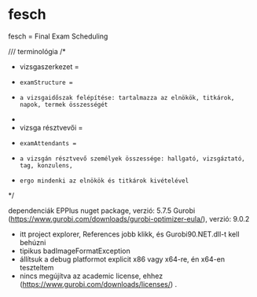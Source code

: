 # fesch

fesch = Final Exam Scheduling

/// terminológia
/*
 * vizsgaszerkezet = 
 *     examStructure = 
 *     a vizsgaidőszak felépítése: tartalmazza az elnökök, titkárok, napok, termek összességét
 * 
 * vizsga résztvevői =
 *     examAttendants =
 *     a vizsgán résztvevő személyek összessége: hallgató, vizsgáztató, tag, konzulens, 
 *     ergo mindenki az elnökök és titkárok kivételével
 */

dependenciák
EPPlus nuget package, verzió: 5.7.5
Gurobi (https://www.gurobi.com/downloads/gurobi-optimizer-eula/), verzió: 9.0.2
 - itt project explorer, References jobb klikk, és Gurobi90.NET.dll-t kell behúzni
 - tipikus badImageFormatException
  - állítsuk a debug platformot explicit x86 vagy x64-re, én x64-en teszteltem
  - nincs megújítva az academic license, ehhez (https://www.gurobi.com/downloads/licenses/)
.
